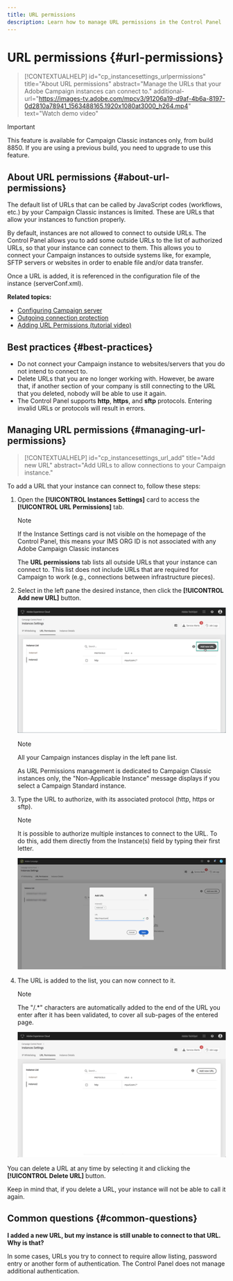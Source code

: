 ```yaml
---
title: URL permissions
description: Learn how to manage URL permissions in the Control Panel
---
```


# URL permissions {#url-permissions}

>[!CONTEXTUALHELP]
>id="cp_instancesettings_urlpermissions"
>title="About URL permissions"
>abstract="Manage the URLs that your Adobe Campaign instances can connect to."
>additional-url="https://images-tv.adobe.com/mpcv3/91206a19-d9af-4b6a-8197-0d2810a78941_1563488165.1920x1080at3000_h264.mp4" text="Watch demo video"

>[!IMPORTANT]
>
>This feature is available for Campaign Classic instances only, from build 8850. If you are using a previous build, you need to upgrade to use this feature.

## About URL permissions {#about-url-permissions}

The default list of URLs that can be called by JavaScript codes (workflows, etc.) by your Campaign Classic instances is limited. These are URLs that allow your instances to function properly.

By default, instances are not allowed to connect to outside URLs. The Control Panel allows you to add some outside URLs to the list of authorized URLs, so that your instance can connect to them. This allows you to connect your Campaign instances to outside systems like, for example, SFTP servers or websites in order to enable file and/or data transfer.

Once a URL is added, it is referenced in the configuration file of the instance (serverConf.xml).

**Related topics:**

* [Configuring Campaign server](https://docs.campaign.adobe.com/doc/AC/en/INS_Additional_configurations_Configuring_Campaign_server.html)
* [Outgoing connection protection](https://docs.campaign.adobe.com/doc/AC/en/INS_Additional_configurations_Configuring_Campaign_server.html#Outgoing_connection_protection)
* [Adding URL Permissions (tutorial video)](https://docs.adobe.com/content/help/en/campaign-learn/campaign-classic-tutorials/administrating/control-panel-acc/adding-url-permissions.html)

## Best practices {#best-practices}

* Do not connect your Campaign instance to websites/servers that you do not intend to connect to.
* Delete URLs that you are no longer working with. However, be aware that, if another section of your company is still connecting to the URL that you deleted, nobody will be able to use it again.
* The Control Panel supports **http**, **https**, and **sftp** protocols. Entering invalid URLs or protocols will result in errors.

## Managing URL permissions {#managing-url-permissions}

>[!CONTEXTUALHELP]
>id="cp_instancesettings_url_add"
>title="Add new URL"
>abstract="Add URLs to allow connections to your Campaign instance."

To add a URL that your instance can connect to, follow these steps:

1. Open the **[!UICONTROL Instances Settings]** card to access the **[!UICONTROL URL Permissions]** tab.

    >[!NOTE]
    >
    >If the Instance Settings card is not visible on the homepage of the Control Panel, this means your IMS ORG ID is not associated with any Adobe Campaign Classic instances
    >
    >The <b><span class="uicontrol">URL permissions</span></b> tab lists all outside URLs that your instance can connect to. This list does not include URLs that are required for Campaign to work (e.g., connections between infrastructure pieces).

1. Select in the left pane the desired instance, then click the **[!UICONTROL Add new URL]** button.

    ![](assets/add_url1.png)

    >[!NOTE]
    >
    >All your Campaign instances display in the left pane list.
    >
    >As URL Permissions management is dedicated to Campaign Classic instances only, the "Non-Applicable Instance" message displays if you select a Campaign Standard instance.  

1. Type the URL to authorize, with its associated protocol (http, https or sftp).

    >[!NOTE]
    >
    >It is possible to authorize multiple instances to connect to the URL. To do this, add them directly from the Instance(s) field by typing their first letter.

    ![](assets/add_url2.png)

1. The URL is added to the list, you can now connect to it.

    >[!NOTE]
    >
    >The "/.*" characters are automatically added to the end of the URL you enter after it has been validated, to cover all sub-pages of the entered page.

    ![](assets/add_url_listnew.png)

You can delete a URL at any time by selecting it and clicking the **[!UICONTROL Delete URL]** button.

Keep in mind that, if you delete a URL, your instance will not be able to call it again.

## Common questions {#common-questions}

**I added a new URL, but my instance is still unable to connect to that URL. Why is that?**

In some cases, URLs you try to connect to require allow listing, password entry or another form of authentication. The Control Panel does not manage additional authentication.

